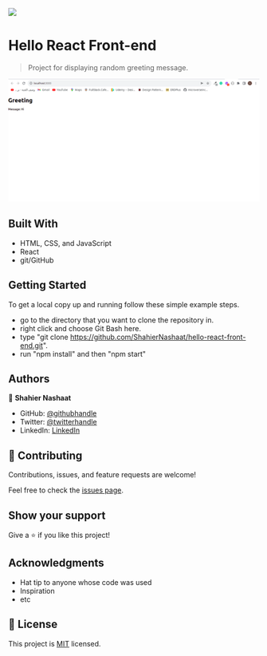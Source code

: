 ![](https://img.shields.io/badge/Microverse-blueviolet)

# Hello React Front-end

> Project for displaying random greeting message.

![screenshot](./app_screenshot.png)


## Built With

- HTML, CSS, and JavaScript
- React
- git/GitHub

## Getting Started

To get a local copy up and running follow these simple example steps.

- go to the directory that you want to clone the repository in.
- right click and choose Git Bash here.
- type "git clone https://github.com/ShahierNashaat/hello-react-front-end.git".
- run "npm install" and then "npm start"

## Authors

👤 **Shahier Nashaat**

- GitHub: [@githubhandle](https://github.com/ShahierNashaat)
- Twitter: [@twitterhandle](https://twitter.com/ShahierN)
- LinkedIn: [LinkedIn](https://www.linkedin.com/in/shahier-nashaat-73519313a/)

## 🤝 Contributing

Contributions, issues, and feature requests are welcome!

Feel free to check the [issues page](../../issues/).

## Show your support

Give a ⭐️ if you like this project!

## Acknowledgments

- Hat tip to anyone whose code was used
- Inspiration
- etc

## 📝 License

This project is [MIT](./MIT.md) licensed.